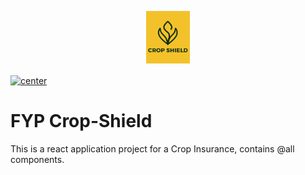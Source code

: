<p align="center">
  <img src="/src/assets/NavBar/Navbar-Logo.png" alt="BytZen" width="70px">
</p>


<a href="https://innovatorbrain.github.io/cropshield/">
  <img align="center" src="https://img.shields.io/badge/View%20The%20Page-Tick%20Option-blue" alt="center">
</a>



# FYP Crop-Shield 

This is a react application project for a Crop Insurance, contains @all components.
